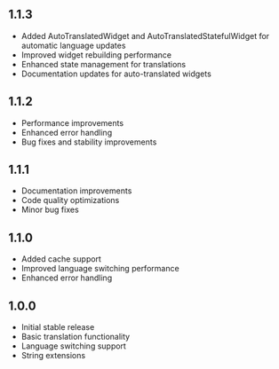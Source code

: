 ## 1.1.3

- Added AutoTranslatedWidget and AutoTranslatedStatefulWidget for automatic language updates
- Improved widget rebuilding performance
- Enhanced state management for translations
- Documentation updates for auto-translated widgets

## 1.1.2

- Performance improvements
- Enhanced error handling
- Bug fixes and stability improvements

## 1.1.1

- Documentation improvements
- Code quality optimizations
- Minor bug fixes

## 1.1.0

- Added cache support
- Improved language switching performance
- Enhanced error handling

## 1.0.0

- Initial stable release
- Basic translation functionality
- Language switching support
- String extensions
